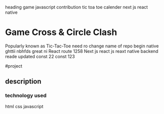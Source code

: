 heading game
javascript
contribution 
tic toa toe
calender 
next js 
react native 
# Game Cross & Circle Clash
Popularly known as Tic-Tac-Toe
need ro change name of repo 
begin native 
ghttii
nbhfds
great 
ni
React 
route 
1258
Next js
react js
reaxt native 
backend 
reade updated 
const 22
const 123


#project 
## description
### technology used 
html
css
javascript 
